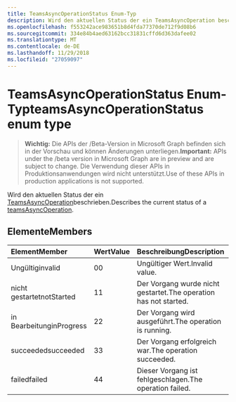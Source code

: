 ```yaml
---
title: TeamsAsyncOperationStatus Enum-Typ
description: Wird den aktuellen Status der ein TeamsAsyncOperation beschrieben.
ms.openlocfilehash: f553242ace983651b8d4fda77370de712f9d08b6
ms.sourcegitcommit: 334e84b4aed63162bcc31831cffd6d363dafee02
ms.translationtype: MT
ms.contentlocale: de-DE
ms.lasthandoff: 11/29/2018
ms.locfileid: "27059097"
---
```

# <a name="teamsasyncoperationstatus-enum-type"></a><span data-ttu-id="59e95-103">TeamsAsyncOperationStatus Enum-Typ</span><span class="sxs-lookup"><span data-stu-id="59e95-103">teamsAsyncOperationStatus enum type</span></span>

> <span data-ttu-id="59e95-104">**Wichtig:** Die APIs der /Beta-Version in Microsoft Graph befinden sich in der Vorschau und können Änderungen unterliegen.</span><span class="sxs-lookup"><span data-stu-id="59e95-104">**Important:** APIs under the /beta version in Microsoft Graph are in preview and are subject to change.</span></span> <span data-ttu-id="59e95-105">Die Verwendung dieser APIs in Produktionsanwendungen wird nicht unterstützt.</span><span class="sxs-lookup"><span data-stu-id="59e95-105">Use of these APIs in production applications is not supported.</span></span>

<span data-ttu-id="59e95-106">Wird den aktuellen Status der ein [TeamsAsyncOperation](teamsasyncoperation.md)beschrieben.</span><span class="sxs-lookup"><span data-stu-id="59e95-106">Describes the current status of a [teamsAsyncOperation](teamsasyncoperation.md).</span></span>

## <a name="members"></a><span data-ttu-id="59e95-107">Elemente</span><span class="sxs-lookup"><span data-stu-id="59e95-107">Members</span></span>

| <span data-ttu-id="59e95-108">Element</span><span class="sxs-lookup"><span data-stu-id="59e95-108">Member</span></span> | <span data-ttu-id="59e95-109">Wert</span><span class="sxs-lookup"><span data-stu-id="59e95-109">Value</span></span>| <span data-ttu-id="59e95-110">Beschreibung</span><span class="sxs-lookup"><span data-stu-id="59e95-110">Description</span></span> |
|:---------------|:--------|:----------|
|<span data-ttu-id="59e95-111">Ungültig</span><span class="sxs-lookup"><span data-stu-id="59e95-111">invalid</span></span>|<span data-ttu-id="59e95-112">0</span><span class="sxs-lookup"><span data-stu-id="59e95-112">0</span></span>|<span data-ttu-id="59e95-113">Ungültiger Wert.</span><span class="sxs-lookup"><span data-stu-id="59e95-113">Invalid value.</span></span>|
|<span data-ttu-id="59e95-114">nicht gestartet</span><span class="sxs-lookup"><span data-stu-id="59e95-114">notStarted</span></span>|<span data-ttu-id="59e95-115">1</span><span class="sxs-lookup"><span data-stu-id="59e95-115">1</span></span>|<span data-ttu-id="59e95-116">Der Vorgang wurde nicht gestartet.</span><span class="sxs-lookup"><span data-stu-id="59e95-116">The operation has not started.</span></span>|
|<span data-ttu-id="59e95-117">in Bearbeitung</span><span class="sxs-lookup"><span data-stu-id="59e95-117">inProgress</span></span>|<span data-ttu-id="59e95-118">2</span><span class="sxs-lookup"><span data-stu-id="59e95-118">2</span></span>|<span data-ttu-id="59e95-119">Der Vorgang wird ausgeführt.</span><span class="sxs-lookup"><span data-stu-id="59e95-119">The operation is running.</span></span>|
|<span data-ttu-id="59e95-120">succeeded</span><span class="sxs-lookup"><span data-stu-id="59e95-120">succeeded</span></span>|<span data-ttu-id="59e95-121">3</span><span class="sxs-lookup"><span data-stu-id="59e95-121">3</span></span>|<span data-ttu-id="59e95-122">Der Vorgang erfolgreich war.</span><span class="sxs-lookup"><span data-stu-id="59e95-122">The operation succeeded.</span></span>|
|<span data-ttu-id="59e95-123">failed</span><span class="sxs-lookup"><span data-stu-id="59e95-123">failed</span></span>|<span data-ttu-id="59e95-124">4</span><span class="sxs-lookup"><span data-stu-id="59e95-124">4</span></span>|<span data-ttu-id="59e95-125">Dieser Vorgang ist fehlgeschlagen.</span><span class="sxs-lookup"><span data-stu-id="59e95-125">The operation failed.</span></span>|